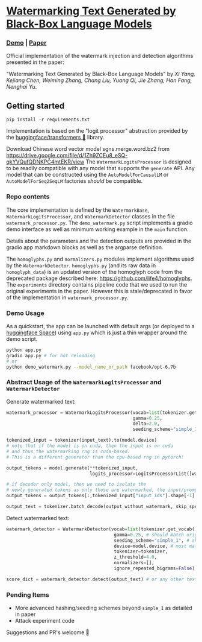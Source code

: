 # [Watermarking Text Generated by Black-Box Language Models](https://arxiv.org/abs/2301.10226)

### [Demo](https://huggingface.co/spaces/tomg-group-umd/lm-watermarking) | [Paper](https://arxiv.org/abs/2301.10226)

Official implementation of the watermark injection and detection algorithms presented in the paper:

"Watermarking Text Generated by Black-Box Language Models" by _Xi Yang, Kejiang Chen, Weiming Zhang, Chang Liu, Yuang Qi, Jie Zhang, Han Fang, Nenghai Yu_.  

## Getting started
```
pip install -r requirements.txt
```
Implementation is based on the "logit processor" abstraction provided by the [huggingface/transformers 🤗](https://github.com/huggingface/transformers) library.

Download Chinese word vector model sgns.merge.word.bz2 from https://drive.google.com/file/d/1Zh9ZCEu8_eSQ-qkYVQufQDNKPC4mtEKR/view
The `WatermarkLogitsProcessor` is designed to be readily compatible with any model that supports the `generate` API.
Any model that can be constructed using the `AutoModelForCausalLM` or `AutoModelForSeq2SeqLM` factories _should_ be compatible.

### Repo contents

The core implementation is defined by the `WatermarkBase`, `WatermarkLogitsProcessor`, and `WatermarkDetector` classes in the file `watermark_processor.py`.
The `demo_watermark.py` script implements a gradio demo interface as well as minimum working example in the `main` function.

Details about the parameters and the detection outputs are provided in the gradio app markdown blocks as well as the argparse definition.

The `homoglyphs.py` and `normalizers.py` modules implement algorithms used by the `WatermarkDetector`. `homoglyphs.py` (and its raw data in `homoglyph_data`) is an updated version of the homoglyph code from the deprecated package described here: https://github.com/life4/homoglyphs.
The `experiments` directory contains pipeline code that we used to run the original experiments in the paper. However this is stale/deprecated
in favor of the implementation in `watermark_processor.py`.

### Demo Usage

As a quickstart, the app can be launched with default args (or deployed to a [huggingface Space](https://huggingface.co/spaces)) using `app.py`
which is just a thin wrapper around the demo script.
```sh
python app.py
gradio app.py # for hot reloading
# or
python demo_watermark.py --model_name_or_path facebook/opt-6.7b
```

### Abstract Usage of the `WatermarkLogitsProcessor` and `WatermarkDetector`

Generate watermarked text:
```python
watermark_processor = WatermarkLogitsProcessor(vocab=list(tokenizer.get_vocab().values()),
                                               gamma=0.25,
                                               delta=2.0,
                                               seeding_scheme="simple_1")

tokenized_input = tokenizer(input_text).to(model.device)
# note that if the model is on cuda, then the input is on cuda
# and thus the watermarking rng is cuda-based.
# This is a different generator than the cpu-based rng in pytorch!

output_tokens = model.generate(**tokenized_input,
                               logits_processor=LogitsProcessorList([watermark_processor]))

# if decoder only model, then we need to isolate the
# newly generated tokens as only those are watermarked, the input/prompt is not
output_tokens = output_tokens[:,tokenized_input["input_ids"].shape[-1]:]

output_text = tokenizer.batch_decode(output_without_watermark, skip_special_tokens=True)[0]
```

Detect watermarked text:
```python
watermark_detector = WatermarkDetector(vocab=list(tokenizer.get_vocab().values()),
                                        gamma=0.25, # should match original setting
                                        seeding_scheme="simple_1", # should match original setting
                                        device=model.device, # must match the original rng device type
                                        tokenizer=tokenizer,
                                        z_threshold=4.0,
                                        normalizers=[],
                                        ignore_repeated_bigrams=False)

score_dict = watermark_detector.detect(output_text) # or any other text of interest to analyze
```

### Pending Items

- More advanced hashing/seeding schemes beyond `simple_1` as detailed in paper
- Attack experiment code


Suggestions and PR's welcome 🙂
